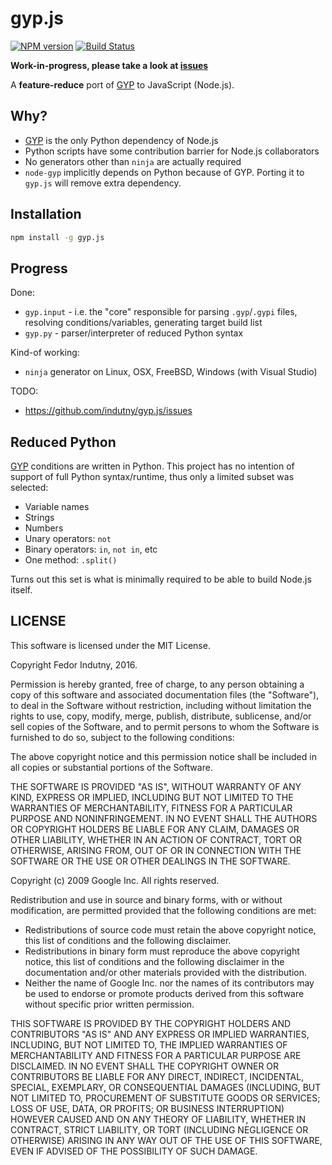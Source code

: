 # gyp.js
[![NPM version](https://badge.fury.io/js/gyp.js.svg)](http://badge.fury.io/js/gyp.js)
[![Build Status](https://secure.travis-ci.org/indutny/gyp.js.svg)](http://travis-ci.org/indutny/gyp.js)

**Work-in-progress, please take a look at [issues][2]**

A **feature-reduce** port of [GYP][0] to JavaScript (Node.js).

## Why?

* [GYP][0] is the only Python dependency of Node.js
* Python scripts have some contribution barrier for Node.js collaborators
* No generators other than `ninja` are actually required
* `node-gyp` implicitly depends on Python because of GYP. Porting it to
  `gyp.js` will remove extra dependency.

## Installation

```bash
npm install -g gyp.js
```

## Progress

Done:

* `gyp.input` - i.e. the "core" responsible for parsing `.gyp`/`.gypi` files,
  resolving conditions/variables, generating target build list
* `gyp.py` - parser/interpreter of reduced Python syntax

Kind-of working:

* `ninja` generator on Linux, OSX, FreeBSD, Windows (with Visual Studio)

TODO:

* https://github.com/indutny/gyp.js/issues

## Reduced Python

[GYP][0] conditions are written in Python. This project has no intention of
support of full Python syntax/runtime, thus only a limited subset was selected:

* Variable names
* Strings
* Numbers
* Unary operators: `not`
* Binary operators: `in`, `not in`, etc
* One method: `.split()`

Turns out this set is what is minimally required to be able to build Node.js
itself.

## LICENSE

This software is licensed under the MIT License.

Copyright Fedor Indutny, 2016.

Permission is hereby granted, free of charge, to any person obtaining a
copy of this software and associated documentation files (the
"Software"), to deal in the Software without restriction, including
without limitation the rights to use, copy, modify, merge, publish,
distribute, sublicense, and/or sell copies of the Software, and to permit
persons to whom the Software is furnished to do so, subject to the
following conditions:

The above copyright notice and this permission notice shall be included
in all copies or substantial portions of the Software.

THE SOFTWARE IS PROVIDED "AS IS", WITHOUT WARRANTY OF ANY KIND, EXPRESS
OR IMPLIED, INCLUDING BUT NOT LIMITED TO THE WARRANTIES OF
MERCHANTABILITY, FITNESS FOR A PARTICULAR PURPOSE AND NONINFRINGEMENT. IN
NO EVENT SHALL THE AUTHORS OR COPYRIGHT HOLDERS BE LIABLE FOR ANY CLAIM,
DAMAGES OR OTHER LIABILITY, WHETHER IN AN ACTION OF CONTRACT, TORT OR
OTHERWISE, ARISING FROM, OUT OF OR IN CONNECTION WITH THE SOFTWARE OR THE
USE OR OTHER DEALINGS IN THE SOFTWARE.

Copyright (c) 2009 Google Inc. All rights reserved.

Redistribution and use in source and binary forms, with or without
modification, are permitted provided that the following conditions are
met:

   * Redistributions of source code must retain the above copyright
notice, this list of conditions and the following disclaimer.
   * Redistributions in binary form must reproduce the above
copyright notice, this list of conditions and the following disclaimer
in the documentation and/or other materials provided with the
distribution.
   * Neither the name of Google Inc. nor the names of its
contributors may be used to endorse or promote products derived from
this software without specific prior written permission.

THIS SOFTWARE IS PROVIDED BY THE COPYRIGHT HOLDERS AND CONTRIBUTORS
"AS IS" AND ANY EXPRESS OR IMPLIED WARRANTIES, INCLUDING, BUT NOT
LIMITED TO, THE IMPLIED WARRANTIES OF MERCHANTABILITY AND FITNESS FOR
A PARTICULAR PURPOSE ARE DISCLAIMED. IN NO EVENT SHALL THE COPYRIGHT
OWNER OR CONTRIBUTORS BE LIABLE FOR ANY DIRECT, INDIRECT, INCIDENTAL,
SPECIAL, EXEMPLARY, OR CONSEQUENTIAL DAMAGES (INCLUDING, BUT NOT
LIMITED TO, PROCUREMENT OF SUBSTITUTE GOODS OR SERVICES; LOSS OF USE,
DATA, OR PROFITS; OR BUSINESS INTERRUPTION) HOWEVER CAUSED AND ON ANY
THEORY OF LIABILITY, WHETHER IN CONTRACT, STRICT LIABILITY, OR TORT
(INCLUDING NEGLIGENCE OR OTHERWISE) ARISING IN ANY WAY OUT OF THE USE
OF THIS SOFTWARE, EVEN IF ADVISED OF THE POSSIBILITY OF SUCH DAMAGE.

[0]: https://gyp.gsrc.io/
[1]: https://github.com/svaarala/duktape
[2]: https://github.com/indutny/gyp.js/issues
